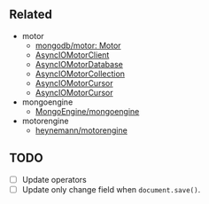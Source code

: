 ## Related

- motor
    - [mongodb/motor: Motor](https://github.com/mongodb/motor)
    - [AsyncIOMotorClient](https://motor.readthedocs.io/en/stable/api-asyncio/asyncio_motor_client.html)
    - [AsyncIOMotorDatabase](https://motor.readthedocs.io/en/stable/api-asyncio/asyncio_motor_database.html)
    - [AsyncIOMotorCollection](https://motor.readthedocs.io/en/stable/api-asyncio/asyncio_motor_collection.html)
    - [AsyncIOMotorCursor](https://motor.readthedocs.io/en/stable/api-asyncio/cursors.html)
    - [AsyncIOMotorCursor](https://motor.readthedocs.io/en/stable/api-asyncio/cursors.html#asynciomotorcommandcursor)
 - mongoengine
    - [MongoEngine/mongoengine](https://github.com/MongoEngine/mongoengine)
 - motorengine
    - [heynemann/motorengine](https://github.com/heynemann/motorengine)
 
 ## TODO
 
 - [ ] Update operators
 - [ ] Update only change field when `document.save()`.

